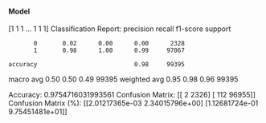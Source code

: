 #### Model
[1 1 1 ... 1 1 1]
Classification Report:
              precision    recall  f1-score   support

           0       0.02      0.00      0.00      2328
           1       0.98      1.00      0.99     97067

    accuracy                           0.98     99395
   macro avg       0.50      0.50      0.49     99395
weighted avg       0.95      0.98      0.96     99395

Accuracy: 0.9754716031993561
Confusion Matrix:
[[    2  2326]
 [  112 96955]]
Confusion Matrix (%):
[[2.01217365e-03 2.34015796e+00]
 [1.12681724e-01 9.75451481e+01]]
